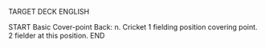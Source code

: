 TARGET DECK
ENGLISH

START
Basic
Cover-point
Back: n. Cricket 1 fielding position covering point. 2 fielder at this position.
END
